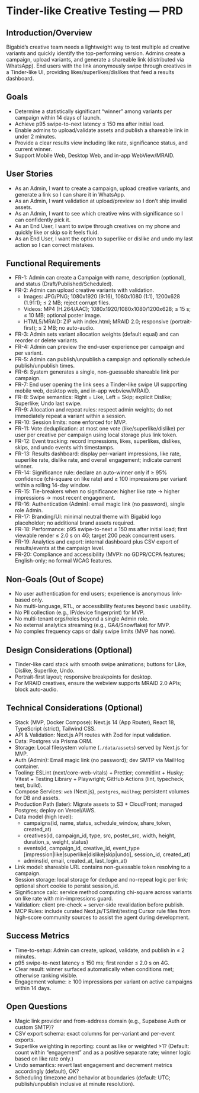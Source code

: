 # Tinder-like Creative Testing — PRD

## Introduction/Overview
Bigabid’s creative team needs a lightweight way to test multiple ad creative variants and quickly identify the top-performing version. Admins create a campaign, upload variants, and generate a shareable link (distributed via WhatsApp). End users with the link anonymously swipe through creatives in a Tinder-like UI, providing likes/superlikes/dislikes that feed a results dashboard.

## Goals
- Determine a statistically significant “winner” among variants per campaign within 14 days of launch.
- Achieve p95 swipe-to-next latency ≤ 150 ms after initial load.
- Enable admins to upload/validate assets and publish a shareable link in under 2 minutes.
- Provide a clear results view including like rate, significance status, and current winner.
- Support Mobile Web, Desktop Web, and in-app WebView/MRAID.

## User Stories
- As an Admin, I want to create a campaign, upload creative variants, and generate a link so I can share it in WhatsApp.
- As an Admin, I want validation at upload/preview so I don’t ship invalid assets.
- As an Admin, I want to see which creative wins with significance so I can confidently pick it.
- As an End User, I want to swipe through creatives on my phone and quickly like or skip so it feels fluid.
- As an End User, I want the option to superlike or dislike and undo my last action so I can correct mistakes.

## Functional Requirements
- FR-1: Admin can create a Campaign with name, description (optional), and status (Draft/Published/Scheduled).
- FR-2: Admin can upload creative variants with validation.
  - Images: JPG/PNG; 1080x1920 (9:16), 1080x1080 (1:1), 1200x628 (1.91:1); ≤ 2 MB; reject corrupt files.
  - Videos: MP4 (H.264/AAC); 1080x1920/1080x1080/1200x628; ≤ 15 s; ≤ 10 MB; optional poster image.
  - HTML5/MRAID: ZIP with index.html; MRAID 2.0; responsive (portrait-first); ≤ 2 MB; no auto-audio.
- FR-3: Admin sets variant allocation weights (default equal) and can reorder or delete variants.
- FR-4: Admin can preview the end-user experience per campaign and per variant.
- FR-5: Admin can publish/unpublish a campaign and optionally schedule publish/unpublish times.
- FR-6: System generates a single, non-guessable shareable link per campaign.
- FR-7: End user opening the link sees a Tinder-like swipe UI supporting mobile web, desktop web, and in-app webview/MRAID.
- FR-8: Swipe semantics: Right = Like, Left = Skip; explicit Dislike; Superlike; Undo last swipe.
- FR-9: Allocation and repeat rules: respect admin weights; do not immediately repeat a variant within a session.
- FR-10: Session limits: none enforced for MVP.
- FR-11: Vote deduplication: at most one vote (like/superlike/dislike) per user per creative per campaign using local storage plus link token.
- FR-12: Event tracking: record impressions, likes, superlikes, dislikes, skips, and undo events with timestamps.
- FR-13: Results dashboard: display per-variant impressions, like rate, superlike rate, dislike rate, and overall engagement; indicate current winner.
- FR-14: Significance rule: declare an auto-winner only if ≥ 95% confidence (chi-square on like rate) and ≥ 100 impressions per variant within a rolling 14-day window.
- FR-15: Tie-breakers when no significance: higher like rate → higher impressions → most recent engagement.
- FR-16: Authentication (Admin): email magic link (no password), single role Admin.
- FR-17: Branding/UI: minimal neutral theme with Bigabid logo placeholder; no additional brand assets required.
- FR-18: Performance: p95 swipe-to-next ≤ 150 ms after initial load; first viewable render ≤ 2.0 s on 4G; target 200 peak concurrent users.
- FR-19: Analytics and export: internal dashboard plus CSV export of results/events at the campaign level.
- FR-20: Compliance and accessibility (MVP): no GDPR/CCPA features; English-only; no formal WCAG features.

## Non-Goals (Out of Scope)
- No user authentication for end users; experience is anonymous link-based only.
- No multi-language, RTL, or accessibility features beyond basic usability.
- No PII collection (e.g., IP/device fingerprint) for MVP.
- No multi-tenant orgs/roles beyond a single Admin role.
- No external analytics streaming (e.g., GA4/Snowflake) for MVP.
- No complex frequency caps or daily swipe limits (MVP has none).

## Design Considerations (Optional)
- Tinder-like card stack with smooth swipe animations; buttons for Like, Dislike, Superlike, Undo.
- Portrait-first layout; responsive breakpoints for desktop.
- For MRAID creatives, ensure the webview supports MRAID 2.0 APIs; block auto-audio.

## Technical Considerations (Optional)
- Stack (MVP, Docker Compose): Next.js 14 (App Router), React 18, TypeScript (strict), Tailwind CSS.
- API & Validation: Next.js API routes with Zod for input validation.
- Data: Postgres via Prisma ORM.
- Storage: Local filesystem volume (`./data/assets`) served by Next.js for MVP.
- Auth (Admin): Email magic link (no password); dev SMTP via MailHog container.
- Tooling: ESLint (next/core-web-vitals) + Prettier; commitlint + Husky; Vitest + Testing Library + Playwright; GitHub Actions (lint, typecheck, test, build).
- Compose Services: `web` (Next.js), `postgres`, `mailhog`; persistent volumes for DB and assets.
- Production Path (later): Migrate assets to S3 + CloudFront; managed Postgres; deploy on Vercel/AWS.
- Data model (high level):
  - campaigns(id, name, status, schedule_window, share_token, created_at)
  - creatives(id, campaign_id, type, src, poster_src, width, height, duration_s, weight, status)
  - events(id, campaign_id, creative_id, event_type [impression|like|superlike|dislike|skip|undo], session_id, created_at)
  - admins(id, email, created_at, last_login_at)
- Link model: shareable URL contains non-guessable token resolving to a campaign.
- Session storage: local storage for dedupe and no-repeat logic per link; optional short cookie to persist session_id.
- Significance calc: service method computing chi-square across variants on like rate with min-impressions guard.
- Validation: client pre-check + server-side revalidation before publish.
 - MCP Rules: include curated Next.js/TS/lint/testing Cursor rule files from high-score community sources to assist the agent during development.

## Success Metrics
- Time-to-setup: Admin can create, upload, validate, and publish in ≤ 2 minutes.
- p95 swipe-to-next latency ≤ 150 ms; first render ≤ 2.0 s on 4G.
- Clear result: winner surfaced automatically when conditions met; otherwise ranking visible.
- Engagement volume: ≥ 100 impressions per variant on active campaigns within 14 days.

## Open Questions
- Magic link provider and from-address domain (e.g., Supabase Auth or custom SMTP)?
- CSV export schema: exact columns for per-variant and per-event exports.
- Superlike weighting in reporting: count as like or weighted >1? (Default: count within “engagement” and as a positive separate rate; winner logic based on like rate only.)
- Undo semantics: revert last engagement and decrement metrics accordingly (default), OK?
- Scheduling timezone and behavior at boundaries (default: UTC; publish/unpublish inclusive at minute resolution).


